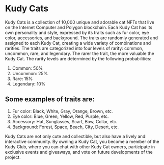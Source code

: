 # Kudy Cats

Kudy Cats is a collection of 10,000 unique and adorable cat NFTs that live on the Internet Computer and Polygon blockchain. Each Kudy Cat has its own personality and style, expressed by its traits such as fur color, eye color, accessories, and background. The traits are randomly generated and assigned to each Kudy Cat, creating a wide variety of combinations and rarities.
The traits are categorized into four levels of rarity: common, uncommon, rare, and legendary. The rarer the trait, the more valuable the Kudy Cat. The rarity levels are determined by the following probabilities:
1. Common: 50%
2. Uncommon: 25%
3. Rare: 15%
4. Legendary: 10%

## Some examples of traits are:
1. Fur color: Black, White, Gray, Orange, Brown, etc.
2. Eye color: Blue, Green, Yellow, Red, Purple, etc.
3. Accessory: Hat, Sunglasses, Scarf, Bow, Collar, etc.
4. Background: Forest, Space, Beach, City, Desert, etc.

Kudy Cats are not only cute and collectible, but also have a lively and interactive community. By owning a Kudy Cat, you become a member of the Kudy Club, where you can chat with other Kudy Cat owners, participate in exclusive events and giveaways, and vote on future developments of the project.

